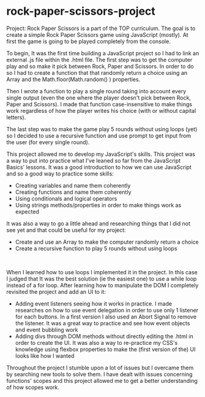 # rock-paper-scissors-project
Project: Rock Paper Scissors is a part of the TOP curriculum. The goal is to create a simple Rock Paper Scissors game using JavaScript (mostly). At first the game is going to be played completely from the console. 

To begin, It was the first time building a JavaScript project so I had to link an external .js file within the .html file. 
The first step was to get the computer play and so make it pick between Rock, Paper and Scissors. In order to do so I had to create a function that that randomly return a choice using an Array and the Math.floor(Math.random() ) properties.

Then I wrote a function to play a single round taking into account every single output (even the one where the player doesn't pick between Rock, Paper and Scissors). I made that function case-insensitive to make things work regardless of how the player writes his choice (with or without capital letters).

The last step was to make the game play 5 rounds without using loops (yet) so I decided to use a recursive function and use prompt to get input from the user (for every single round).

This project allowed me to develop my JavaScript's skills. This project was a way to put into practice what I've leaned so far from the JavaScript Basics' lessons. It was a good introduction to how we can use JavaScript and so a good way to practice some skills:
- Creating variables and name them coherently
- Creating functions and name them coherently
- Using conditionals and logical operators
- Using strings methods/properties in order to make things work as expected 

It was also a way to go a little ahead and researching things that I did not see yet and that could be useful for my project:
- Create and use an Array to make the computer randomly return a choice 
- Create a recursive function to play 5 rounds without using loops
<br>

When I learned how to use loops I implemented it in the project. In this case I judged that It was the best solution (ie the easiest one) to use a while loop instead of a for loop. 
After learning how to manipulate the DOM I completely revisited the project and add an UI to it:
- Adding event listeners seeing how it works in practice. I made researches on how to use event delegation in order to use only 1 listener for each buttons. In a first version I also used an Abort Signal to remove the listener.
It was a great way to practice and see how event objects and event bubbling work
- Adding divs through DOM methods without directly editing the .html in order to create the UI. It was also a way to re-practice my CSS's knowledge using flexbox properties to make the (first version of the) UI looks like how I wanted

Throughout the project I stumble upon a lot of issues but I overcame them by searching new tools to solve them. I have dealt with issues concerning functions' scopes and this project allowed me to get a better understanding of how scopes work. 
